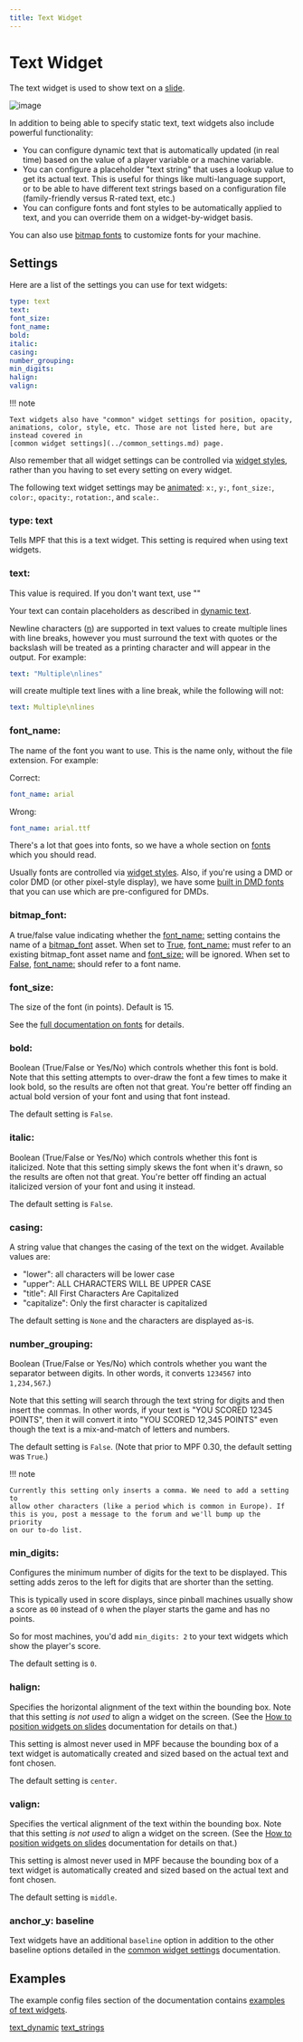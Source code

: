 ```yaml
---
title: Text Widget
---
```


# Text Widget


The text widget is used to show text on a
[slide](../../slides/index.md).

![image](/displays/images/text_widget1.jpg)

In addition to being able to specify static text, text widgets also
include powerful functionality:

* You can configure dynamic text that is automatically updated (in
    real time) based on the value of a player variable or a machine
    variable.
* You can configure a placeholder "text string" that uses a lookup
    value to get its actual text. This is useful for things like
    multi-language support, or to be able to have different text strings
    based on a configuration file (family-friendly versus R-rated text,
    etc.)
* You can configure fonts and font styles to be automatically applied
    to text, and you can override them on a widget-by-widget basis.

You can also use
[bitmap fonts](../bitmap_fonts.md) to customize fonts for your machine.

## Settings

Here are a list of the settings you can use for text widgets:

``` yaml
type: text
text:
font_size:
font_name:
bold:
italic:
casing:
number_grouping:
min_digits:
halign:
valign:
```

!!! note

    Text widgets also have "common" widget settings for position, opacity,
    animations, color, style, etc. Those are not listed here, but are
    instead covered in
    [common widget settings](../common_settings.md) page.

Also remember that all widget settings can be controlled via
[widget styles](../styles.md), rather than you having to set every setting on every
widget.

The following text widget settings may be
[animated](../animation.md):
`x:`, `y:`, `font_size:`, `color:`, `opacity:`, `rotation:`, and
`scale:`.

### type: text

Tells MPF that this is a text widget. This setting is required when
using text widgets.

### text:

This value is required. If you don't want text, use ""

Your text can contain placeholders as described in
[dynamic text](text_dynamic.md).

Newline characters ([n](#)) are supported in text values to
create multiple lines with line breaks, however you must surround the
text with quotes or the backslash will be treated as a printing
character and will appear in the output. For example:

``` yaml
text: "Multiple\nlines"
```

will create multiple text lines with a line break, while the following
will not:

``` yaml
text: Multiple\nlines
```

### font_name:

The name of the font you want to use. This is the name only, without the
file extension. For example:

Correct:

``` yaml
font_name: arial
```

Wrong:

``` yaml
font_name: arial.ttf
```

There's a lot that goes into fonts, so we have a whole section on
[fonts](../fonts.md) which
you should read.

Usually fonts are controlled via
[widget styles](../styles.md). Also, if you're using a DMD or color DMD (or other
pixel-style display), we have some
[built in DMD fonts](../dmd_fonts.md) that you can use which are pre-configured for DMDs.

### bitmap_font:

A true/false value indicating whether the [font_name:](#)
setting contains the name of a
[bitmap_font](../../../config/bitmap_fonts.md)
asset. When set to [True](#), [font_name:](#) must
refer to an existing bitmap_font asset name and [font_size:](#)
will be ignored. When set to [False](#),
[font_name:](#) should refer to a font name.

### font_size:

The size of the font (in points). Default is 15.

See the
[full documentation on fonts](../fonts.md) for details.

### bold:

Boolean (True/False or Yes/No) which controls whether this font is bold.
Note that this setting attempts to over-draw the font a few times to
make it look bold, so the results are often not that great. You're
better off finding an actual bold version of your font and using that
font instead.

The default setting is `False`.

### italic:

Boolean (True/False or Yes/No) which controls whether this font is
italicized. Note that this setting simply skews the font when it's
drawn, so the results are often not that great. You're better off
finding an actual italicized version of your font and using it instead.

The default setting is `False`.

### casing:

A string value that changes the casing of the text on the widget.
Available values are:

* "lower": all characters will be lower case
* "upper": ALL CHARACTERS WILL BE UPPER CASE
* "title": All First Characters Are Capitalized
* "capitalize": Only the first character is capitalized

The default setting is `None` and the characters are displayed as-is.

### number_grouping:

Boolean (True/False or Yes/No) which controls whether you want the
separator between digits. In other words, it converts `1234567` into
`1,234,567`.)

Note that this setting will search through the text string for digits
and then insert the commas. In other words, if your text is "YOU SCORED
12345 POINTS", then it will convert it into "YOU SCORED 12,345
POINTS" even though the text is a mix-and-match of letters and numbers.

The default setting is `False`. (Note that prior to MPF 0.30, the
default setting was `True`.)

!!! note

    Currently this setting only inserts a comma. We need to add a setting to
    allow other characters (like a period which is common in Europe). If
    this is you, post a message to the forum and we'll bump up the priority
    on our to-do list.

### min_digits:

Configures the minimum number of digits for the text to be displayed.
This setting adds zeros to the left for digits that are shorter than the
setting.

This is typically used in score displays, since pinball machines usually
show a score as `00` instead of `0` when the player starts the game and
has no points.

So for most machines, you'd add `min_digits: 2` to your text widgets
which show the player's score.

The default setting is `0`.

### halign:

Specifies the horizontal alignment of the text within the bounding box.
Note that this setting *is not used* to align a widget on the screen.
(See the [How to position widgets on slides](../positioning.md)
documentation for details on that.)

This setting is almost never used in MPF because the bounding box of a
text widget is automatically created and sized based on the actual text
and font chosen.

The default setting is `center`.

### valign:

Specifies the vertical alignment of the text within the bounding box.
Note that this setting *is not used* to align a widget on the screen.
(See the [How to position widgets on slides](../positioning.md)
documentation for details on that.)

This setting is almost never used in MPF because the bounding box of a
text widget is automatically created and sized based on the actual text
and font chosen.

The default setting is `middle`.

### anchor_y: baseline

Text widgets have an additional `baseline` option in addition to the
other baseline options detailed in the
[common widget settings](../common_settings.md) documentation.

## Examples

The example config files section of the documentation contains
[examples of text widgets](/examples/text).

[text_dynamic](text_dynamic.md)
[text_strings](text_strings.md)
